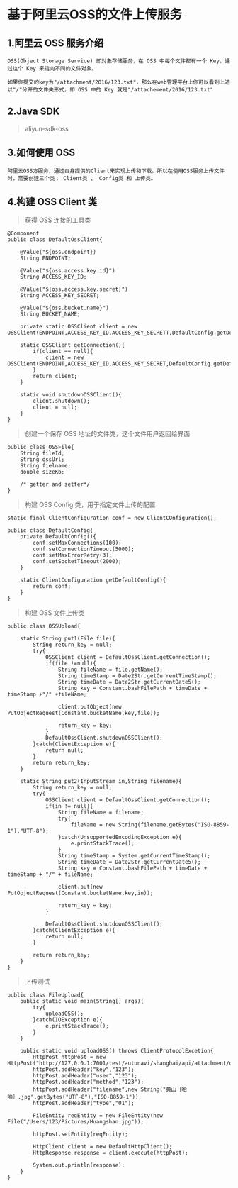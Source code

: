 # 基于阿里云OSS的文件上传服务

## 1.阿里云 OSS 服务介绍
    OSS(Object Storage Service) 即对象存储服务，在 OSS 中每个文件都有一个 Key，通过这个 Key 来指向不同的文件对象。      

    如果你提交的key为"/attachment/2016/123.txt"，那么在web管理平台上你可以看到上述以"/"分开的文件夹形式，即 OSS 中的 Key 就是"/attachement/2016/123.txt"

## 2.Java SDK

>   aliyun-sdk-oss

## 3.如何使用 OSS

    阿里云OSS方服务，通过自身提供的Client来实现上传和下载。所以在使用OSS服务上传文件时，需要创建三个类： Client类 、 Config类 和 上传类。

## 4.构建 OSS Client 类

> 获得 OSS 连接的工具类

    @Component
    public class DefaultOssClient{

        @Value("${oss.endpoint})
        String ENDPOINT;

        @Value("${oss.access.key.id}")
        String ACCESS_KEY_ID;

        @Value("${oss.access.key.secret}")
        String ACCESS_KEY_SECRET;

        @Value("${oss.bucket.name}")
        String BUCKET_NAME;

        private static OSSClient client = new OSSClient(ENDPOINT,ACCESS_KEY_ID,ACCESS_KEY_SECRETT,DefaultConfig.getDefaultConfig());

        static OSSClient getConnection(){
            if(client == null){
                client = new OSSClient(ENDPOINT,ACCESS_KEY_ID,ACCESS_KEY_SECRET,DefaultConfig.getDefaultConfig());
            }
            return client;
        }

        static void shutdownOSSClient(){
            client.shutdown();
            client = null;
        }
    }

> 创建一个保存 OSS 地址的文件类，这个文件用户返回给界面

    public class OSSFile{
        String fileId;
        String ossUrl;
        String fielname;
        double sizeKb;

        /* getter and setter*/
    }

> 构建 OSS Config 类，用于指定文件上传的配置

    static final ClientConfiguration conf = new ClientCOnfiguration();

    public class DefaultConfig{
        private DefaultConfig(){
            conf.setMaxConnections(100);
            conf.setConnectionTimeout(5000);
            conf.setMaxErrorRetry(3);
            conf.setSocketTimeout(2000);
        }

        static ClientConfiguration getDefaultConfig(){
            return conf;
        }
    }

> 构建 OSS 文件上传类

    public class OSSUpload{

        static String put1(File file){
            String return_key = null;
            try{
                OSSClient client = DefaultOssClient.getConnection();
                if(file !=null){
                    String fileName = file.getName();
                    String timeStamp = Date2Str.getCurrentTimeStamp();
                    String timeDate = Date2Str.getCurrentDate5();
                    String key = Constant.bashFilePath + timeDate + timeStamp +"/" +fileName;

                    client.putObject(new PutObjectRequest(Constant.bucketName,key,file));

                    return_key = key;
                }
                DefaultOssClient.shutdownOSSClient();
            }catch(ClientException e){
                return null;
            }
            return return_key;
        }

        static String put2(InputStream in,String filename){
            String return_key = null;
            try{
                OSSClient client = DefaultOssClient.getConnection();
                if(in != null){
                    String fileName = filename;
                    try{
                        fileName = new String(filename.getBytes("ISO-8859-1"),"UTF-8");
                    }catch(UnsupportedEncodingException e){
                        e.printStackTrace();
                    }
                    String timeStamp = System.getCurrentTimeStamp();
                    String timeDate = Date2Str.getCurrentDate5();
                    String key = Constant.bashFilePath + timeDate + timeStamp + "/" + fileName;

                    client.put(new PutObjectRequest(Constant.bucketName,key,in));

                    return_key = key;
                }

                DefaultOssClient.shutdownOSSClient();
            }catch(ClientException e){
                return null;
            }

            return return_key;
        }
    }

> 上传测试

    public class FileUpload{
        public static void main(String[] args){
            try{
                uploadOSS();
            }catch(IOException e){
                e.printStackTrace();
            }
        }

        public static void uploadOSS() throws ClientProtocolExcetion{
            HttpPost httpPost = new HttpPost("http://127.0.0.1:7001/test/autonavi/shanghai/api/attachment/oss/);
            httpPost.addHeader("key","123");
            httpPost.addHeader("user","123");
            httpPost.addHeader("method","123");
            httpPost.addHeader("filename",new String("黄山［哈哈］.jpg".getBytes("UTF-8"),"ISO-8859-1"));
            httpPost.addHeader("type","01");

            FileEntity reqEntity = new FileEntity(new File("/Users/123/Pictures/Huangshan.jpg"));

            httpPost.setEntity(reqEntity);

            HttpClient client = new DefaultHttpClient();
            HttpResponse response = client.execute(httpPost);

            System.out.println(response);
        }
    }